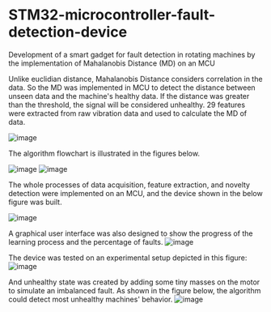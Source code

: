# STM32-microcontroller-fault-detection-device
Development of a smart gadget for fault detection in rotating machines by the implementation of Mahalanobis Distance (MD) on an MCU

Unlike euclidian distance, Mahalanobis Distance considers correlation in the data. So the MD was implemented in MCU to detect the distance between unseen data and the machine's healthy data. If the distance was greater than the threshold, the signal will be considered unhealthy. 29 features were extracted from raw vibration data and used to calculate the MD of data.

![image](https://user-images.githubusercontent.com/57262710/218378929-ba805cec-e9ac-4928-bd70-5a2df2b62eb2.png)

The algorithm flowchart is illustrated in the figures below.

![image](https://user-images.githubusercontent.com/57262710/218379558-79772c4e-3c7b-416d-8c84-08c77c07e12c.png)
![image](https://user-images.githubusercontent.com/57262710/218379643-46b8da68-ee6c-42ac-82dd-a6a858db997d.png)

The whole processes of data acquisition, feature extraction, and novelty detection were implemented on an MCU, and the device shown in the below figure was built. 

![image](https://user-images.githubusercontent.com/57262710/218379224-d93323f9-f806-4ac0-9550-5745fb95df5e.png)

A graphical user interface was also designed to show the progress of the learning process and the percentage of faults.
![image](https://user-images.githubusercontent.com/57262710/218379307-949d311d-96ea-4ec4-aaa4-446a5def12f5.png)

The device was tested on an experimental setup depicted in this figure:
![image](https://user-images.githubusercontent.com/57262710/218379890-0e66e311-dc68-42f3-ab09-006adddf5258.png)

And unhealthy state was created by adding some tiny masses on the motor to simulate an imbalanced fault. As shown in the figure below, the algorithm could detect most unhealthy machines' behavior. 
![image](https://user-images.githubusercontent.com/57262710/218380159-4b1a072a-f6b9-4c58-b7df-24c18765a0d4.png)


